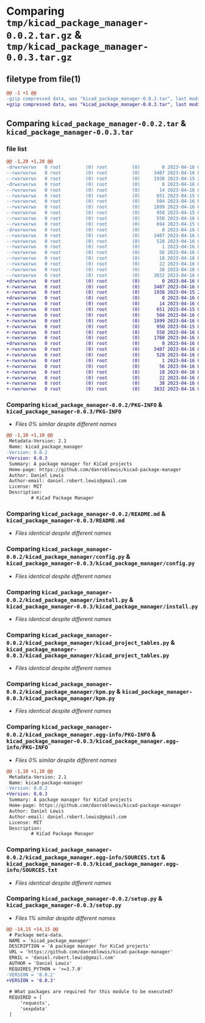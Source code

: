 # Comparing `tmp/kicad_package_manager-0.0.2.tar.gz` & `tmp/kicad_package_manager-0.0.3.tar.gz`

## filetype from file(1)

```diff
@@ -1 +1 @@
-gzip compressed data, was "kicad_package_manager-0.0.2.tar", last modified: Sun Apr 16 01:08:58 2023, max compression
+gzip compressed data, was "kicad_package_manager-0.0.3.tar", last modified: Sun Apr 16 01:18:12 2023, max compression
```

## Comparing `kicad_package_manager-0.0.2.tar` & `kicad_package_manager-0.0.3.tar`

### file list

```diff
@@ -1,20 +1,20 @@
-drwxrwxrwx   0 root         (0) root         (0)        0 2023-04-16 01:08:58.551513 kicad_package_manager-0.0.2/
--rwxrwxrwx   0 root         (0) root         (0)     3407 2023-04-16 01:08:58.549021 kicad_package_manager-0.0.2/PKG-INFO
--rwxrwxrwx   0 root         (0) root         (0)     1938 2023-04-15 20:55:43.000000 kicad_package_manager-0.0.2/README.md
-drwxrwxrwx   0 root         (0) root         (0)        0 2023-04-16 01:08:58.436166 kicad_package_manager-0.0.2/kicad_package_manager/
--rwxrwxrwx   0 root         (0) root         (0)       14 2023-04-16 00:09:47.000000 kicad_package_manager-0.0.2/kicad_package_manager/__init__.py
--rwxrwxrwx   0 root         (0) root         (0)      651 2023-04-15 08:32:16.000000 kicad_package_manager-0.0.2/kicad_package_manager/config.py
--rwxrwxrwx   0 root         (0) root         (0)      504 2023-04-16 01:05:16.000000 kicad_package_manager-0.0.2/kicad_package_manager/init.py
--rwxrwxrwx   0 root         (0) root         (0)     1899 2023-04-16 01:05:32.000000 kicad_package_manager-0.0.2/kicad_package_manager/install.py
--rwxrwxrwx   0 root         (0) root         (0)      950 2023-04-15 09:19:50.000000 kicad_package_manager-0.0.2/kicad_package_manager/kicad_project_tables.py
--rwxrwxrwx   0 root         (0) root         (0)      550 2023-04-16 01:05:45.000000 kicad_package_manager-0.0.2/kicad_package_manager/kpm.py
--rwxrwxrwx   0 root         (0) root         (0)      694 2023-04-15 08:58:24.000000 kicad_package_manager-0.0.2/kicad_package_manager/registry.py
-drwxrwxrwx   0 root         (0) root         (0)        0 2023-04-16 01:08:58.532704 kicad_package_manager-0.0.2/kicad_package_manager.egg-info/
--rwxrwxrwx   0 root         (0) root         (0)     3407 2023-04-16 01:08:58.000000 kicad_package_manager-0.0.2/kicad_package_manager.egg-info/PKG-INFO
--rwxrwxrwx   0 root         (0) root         (0)      528 2023-04-16 01:08:58.000000 kicad_package_manager-0.0.2/kicad_package_manager.egg-info/SOURCES.txt
--rwxrwxrwx   0 root         (0) root         (0)        1 2023-04-16 01:08:58.000000 kicad_package_manager-0.0.2/kicad_package_manager.egg-info/dependency_links.txt
--rwxrwxrwx   0 root         (0) root         (0)       56 2023-04-16 01:08:58.000000 kicad_package_manager-0.0.2/kicad_package_manager.egg-info/entry_points.txt
--rwxrwxrwx   0 root         (0) root         (0)       18 2023-04-16 01:08:58.000000 kicad_package_manager-0.0.2/kicad_package_manager.egg-info/requires.txt
--rwxrwxrwx   0 root         (0) root         (0)       22 2023-04-16 01:08:58.000000 kicad_package_manager-0.0.2/kicad_package_manager.egg-info/top_level.txt
--rwxrwxrwx   0 root         (0) root         (0)       38 2023-04-16 01:08:58.552138 kicad_package_manager-0.0.2/setup.cfg
--rwxrwxrwx   0 root         (0) root         (0)     3832 2023-04-16 01:08:09.000000 kicad_package_manager-0.0.2/setup.py
+drwxrwxrwx   0 root         (0) root         (0)        0 2023-04-16 01:18:12.831648 kicad_package_manager-0.0.3/
+-rwxrwxrwx   0 root         (0) root         (0)     3407 2023-04-16 01:18:12.829596 kicad_package_manager-0.0.3/PKG-INFO
+-rwxrwxrwx   0 root         (0) root         (0)     1938 2023-04-15 20:55:43.000000 kicad_package_manager-0.0.3/README.md
+drwxrwxrwx   0 root         (0) root         (0)        0 2023-04-16 01:18:12.711640 kicad_package_manager-0.0.3/kicad_package_manager/
+-rwxrwxrwx   0 root         (0) root         (0)       14 2023-04-16 00:09:47.000000 kicad_package_manager-0.0.3/kicad_package_manager/__init__.py
+-rwxrwxrwx   0 root         (0) root         (0)      651 2023-04-15 08:32:16.000000 kicad_package_manager-0.0.3/kicad_package_manager/config.py
+-rwxrwxrwx   0 root         (0) root         (0)      504 2023-04-16 01:05:16.000000 kicad_package_manager-0.0.3/kicad_package_manager/init.py
+-rwxrwxrwx   0 root         (0) root         (0)     1899 2023-04-16 01:05:32.000000 kicad_package_manager-0.0.3/kicad_package_manager/install.py
+-rwxrwxrwx   0 root         (0) root         (0)      950 2023-04-15 09:19:50.000000 kicad_package_manager-0.0.3/kicad_package_manager/kicad_project_tables.py
+-rwxrwxrwx   0 root         (0) root         (0)      550 2023-04-16 01:05:45.000000 kicad_package_manager-0.0.3/kicad_package_manager/kpm.py
+-rwxrwxrwx   0 root         (0) root         (0)     1768 2023-04-16 01:16:56.000000 kicad_package_manager-0.0.3/kicad_package_manager/registry.py
+drwxrwxrwx   0 root         (0) root         (0)        0 2023-04-16 01:18:12.811969 kicad_package_manager-0.0.3/kicad_package_manager.egg-info/
+-rwxrwxrwx   0 root         (0) root         (0)     3407 2023-04-16 01:18:12.000000 kicad_package_manager-0.0.3/kicad_package_manager.egg-info/PKG-INFO
+-rwxrwxrwx   0 root         (0) root         (0)      528 2023-04-16 01:18:12.000000 kicad_package_manager-0.0.3/kicad_package_manager.egg-info/SOURCES.txt
+-rwxrwxrwx   0 root         (0) root         (0)        1 2023-04-16 01:18:12.000000 kicad_package_manager-0.0.3/kicad_package_manager.egg-info/dependency_links.txt
+-rwxrwxrwx   0 root         (0) root         (0)       56 2023-04-16 01:18:12.000000 kicad_package_manager-0.0.3/kicad_package_manager.egg-info/entry_points.txt
+-rwxrwxrwx   0 root         (0) root         (0)       18 2023-04-16 01:18:12.000000 kicad_package_manager-0.0.3/kicad_package_manager.egg-info/requires.txt
+-rwxrwxrwx   0 root         (0) root         (0)       22 2023-04-16 01:18:12.000000 kicad_package_manager-0.0.3/kicad_package_manager.egg-info/top_level.txt
+-rwxrwxrwx   0 root         (0) root         (0)       38 2023-04-16 01:18:12.832533 kicad_package_manager-0.0.3/setup.cfg
+-rwxrwxrwx   0 root         (0) root         (0)     3832 2023-04-16 01:17:25.000000 kicad_package_manager-0.0.3/setup.py
```

### Comparing `kicad_package_manager-0.0.2/PKG-INFO` & `kicad_package_manager-0.0.3/PKG-INFO`

 * *Files 0% similar despite different names*

```diff
@@ -1,10 +1,10 @@
 Metadata-Version: 2.1
 Name: kicad_package_manager
-Version: 0.0.2
+Version: 0.0.3
 Summary: A package manager for KiCad projects
 Home-page: https://github.com/danroblewis/kicad-package-manager
 Author: Daniel Lewis
 Author-email: daniel.robert.lewis@gmail.com
 License: MIT
 Description: 
         # KiCad Package Manager
```

### Comparing `kicad_package_manager-0.0.2/README.md` & `kicad_package_manager-0.0.3/README.md`

 * *Files identical despite different names*

### Comparing `kicad_package_manager-0.0.2/kicad_package_manager/config.py` & `kicad_package_manager-0.0.3/kicad_package_manager/config.py`

 * *Files identical despite different names*

### Comparing `kicad_package_manager-0.0.2/kicad_package_manager/install.py` & `kicad_package_manager-0.0.3/kicad_package_manager/install.py`

 * *Files identical despite different names*

### Comparing `kicad_package_manager-0.0.2/kicad_package_manager/kicad_project_tables.py` & `kicad_package_manager-0.0.3/kicad_package_manager/kicad_project_tables.py`

 * *Files identical despite different names*

### Comparing `kicad_package_manager-0.0.2/kicad_package_manager/kpm.py` & `kicad_package_manager-0.0.3/kicad_package_manager/kpm.py`

 * *Files identical despite different names*

### Comparing `kicad_package_manager-0.0.2/kicad_package_manager.egg-info/PKG-INFO` & `kicad_package_manager-0.0.3/kicad_package_manager.egg-info/PKG-INFO`

 * *Files 0% similar despite different names*

```diff
@@ -1,10 +1,10 @@
 Metadata-Version: 2.1
 Name: kicad-package-manager
-Version: 0.0.2
+Version: 0.0.3
 Summary: A package manager for KiCad projects
 Home-page: https://github.com/danroblewis/kicad-package-manager
 Author: Daniel Lewis
 Author-email: daniel.robert.lewis@gmail.com
 License: MIT
 Description: 
         # KiCad Package Manager
```

### Comparing `kicad_package_manager-0.0.2/kicad_package_manager.egg-info/SOURCES.txt` & `kicad_package_manager-0.0.3/kicad_package_manager.egg-info/SOURCES.txt`

 * *Files identical despite different names*

### Comparing `kicad_package_manager-0.0.2/setup.py` & `kicad_package_manager-0.0.3/setup.py`

 * *Files 1% similar despite different names*

```diff
@@ -14,15 +14,15 @@
 # Package meta-data.
 NAME = 'kicad_package_manager'
 DESCRIPTION = 'A package manager for KiCad projects'
 URL = 'https://github.com/danroblewis/kicad-package-manager'
 EMAIL = 'daniel.robert.lewis@gmail.com'
 AUTHOR = 'Daniel Lewis'
 REQUIRES_PYTHON = '>=3.7.0'
-VERSION = '0.0.2'
+VERSION = '0.0.3'
 
 # What packages are required for this module to be executed?
 REQUIRED = [
     'requests',
     'sexpdata'
 ]
```

